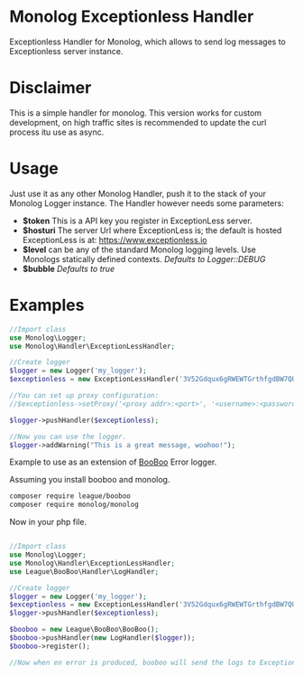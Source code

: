 Monolog Exceptionless Handler
=============

Exceptionless Handler for Monolog, which allows to send log messages to Exceptionless server instance.

# Disclaimer
This is a simple handler for monolog. This version works for custom development, on high traffic sites is recommended to update the curl process itu use as async. 

# Usage
Just use it as any other Monolog Handler, push it to the stack of your Monolog Logger instance. The Handler however needs some parameters:

- **$token** This is a API key you register in ExceptionLess server.
- **$hosturi** The server Url where ExceptionLess is; the default is hosted ExceptionLess is at: https://www.exceptionless.io
- **$level** can be any of the standard Monolog logging levels. Use Monologs statically defined contexts. _Defaults to Logger::DEBUG_
- **$bubble** _Defaults to true_

# Examples

```php
//Import class
use Monolog\Logger;
use Monolog\Handler\ExceptionLessHandler;

//Create logger
$logger = new Logger('my_logger');
$exceptionless = new ExceptionLessHandler('3V52Gdqux6gRWEWTGrthfgdBW7QU8AscOgaP','https://www.exceptionless.io', Logger::INFO);

//You can set up proxy configuration:
//$exceptionless->setProxy('<proxy addr>:<port>', '<username>:<password>');

$logger->pushHandler($exceptionless);

//Now you can use the logger.
$logger->addWarning("This is a great message, woohoo!");

```

Example to use as an extension of [BooBoo](https://github.com/thephpleague/booboo) Error logger.

Assuming you install booboo and monolog.

```bash
composer require league/booboo
composer require monolog/monolog
```

Now in your php file.

```php

//Import class
use Monolog\Logger;
use Monolog\Handler\ExceptionLessHandler;
use League\BooBoo\Handler\LogHandler;

//Create logger
$logger = new Logger('my_logger');
$exceptionless = new ExceptionLessHandler('3V52Gdqux6gRWEWTGrthfgdBW7QU8AscOgaP','https://www.exceptionless.io', Logger::INFO);
$logger->pushHandler($exceptionless);

$booboo = new League\BooBoo\BooBoo();
$booboo->pushHandler(new LogHandler($logger));
$booboo->register();

//Now when en error is produced, booboo will send the logs to ExceptionLess service


```
